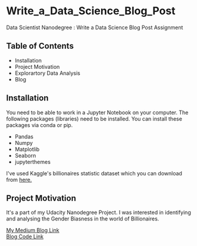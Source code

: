 # Write_a_Data_Science_Blog_Post
Data Scientist Nanodegree : Write a Data Science Blog Post Assignment
## Table of Contents
- Installation
- Project Motivation
- Explorartory Data Analysis
- Blog

## Installation
You need to be able to work in a Jupyter Notebook on your computer. The following packages (libraries) need to be installed. You can install these packages via conda or pip.

- Pandas
- Numpy
- Matplotlib
- Seaborn
- jupyterthemes

I've used Kaggle's billionaires statistic dataset which you can download from [here.](https://www.kaggle.com/datasets/nelgiriyewithana/billionaires-statistics-dataset/)<br>

## Project Motivation
It's a part of my Udacity Nanodegree Project. I was interested in identifying and analysing the Gender Biasness in the world of Billionaires.

[My Medium Blog Link](https://medium.com/@parulgangwar/gender-bias-in-the-world-of-billionaires-c656743cdb71)<br>
[Blog Code Link](https://github.com/parulgangwar/Write_a_Data_Science_Blog_Post/blob/main/Explanatory_analysis%20.ipynb)<br>
